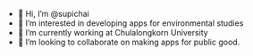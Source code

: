- 👋 Hi, I’m @supichai
- 👀 I’m interested in developing apps for environmental studies
- 🌱 I’m currently working at Chulalongkorn University
- 💞️ I’m looking to collaborate on making apps for public good.
